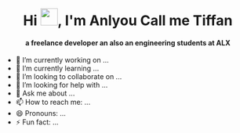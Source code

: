 <div align="center">
    <h1 align="center">Hi <img width="35" src="https://github.com/tiffan-source/tiffan-source/blob/main/assets/waving.gif">, I'm Anlyou Call me Tiffan</h1>
    <h4 align="center">a freelance developer an also an engineering students at ALX</h4>
</div>

- 🔭 I’m currently working on ...
- 🌱 I’m currently learning ...
- 👯 I’m looking to collaborate on ...
- 🤔 I’m looking for help with ...
- 💬 Ask me about ...
- 📫 How to reach me: ...
- 😄 Pronouns: ...
- ⚡ Fun fact: ...
